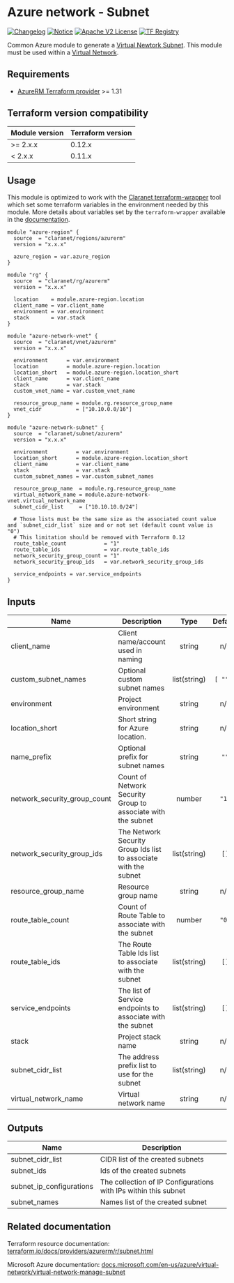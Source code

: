 # Azure network - Subnet
[![Changelog](https://img.shields.io/badge/changelog-release-green.svg)](CHANGELOG.md) [![Notice](https://img.shields.io/badge/notice-copyright-yellow.svg)](NOTICE) [![Apache V2 License](https://img.shields.io/badge/license-Apache%20V2-orange.svg)](LICENSE) [![TF Registry](https://img.shields.io/badge/terraform-registry-blue.svg)](https://registry.terraform.io/modules/claranet/subnet/azurerm/)

Common Azure module to generate a [Virtual Newtork Subnet](https://docs.microsoft.com/en-us/azure/virtual-network/virtual-network-manage-subnet). 
This module must be used within a [Virtual Network](https://docs.microsoft.com/en-us/azure/virtual-network/virtual-networks-overview).

## Requirements

* [AzureRM Terraform provider](https://www.terraform.io/docs/providers/azurerm/) >= 1.31

## Terraform version compatibility

| Module version | Terraform version |
|----------------|-------------------|
| >= 2.x.x       | 0.12.x            |
| <  2.x.x       | 0.11.x            |

## Usage

This module is optimized to work with the [Claranet terraform-wrapper](https://github.com/claranet/terraform-wrapper) tool
which set some terraform variables in the environment needed by this module.
More details about variables set by the `terraform-wrapper` available in the [documentation](https://github.com/claranet/terraform-wrapper#environment).

```hcl
module "azure-region" {
  source  = "claranet/regions/azurerm"
  version = "x.x.x"

  azure_region = var.azure_region
}

module "rg" {
  source  = "claranet/rg/azurerm"
  version = "x.x.x"

  location    = module.azure-region.location
  client_name = var.client_name
  environment = var.environment
  stack       = var.stack
}

module "azure-network-vnet" {
  source  = "claranet/vnet/azurerm"
  version = "x.x.x"
    
  environment      = var.environment
  location         = module.azure-region.location
  location_short   = module.azure-region.location_short
  client_name      = var.client_name
  stack            = var.stack
  custom_vnet_name = var.custom_vnet_name

  resource_group_name = module.rg.resource_group_name
  vnet_cidr           = ["10.10.0.0/16"]
}

module "azure-network-subnet" {
  source  = "claranet/subnet/azurerm"
  version = "x.x.x"

  environment         = var.environment
  location_short      = module.azure-region.location_short
  client_name         = var.client_name
  stack               = var.stack
  custom_subnet_names = var.custom_subnet_names

  resource_group_name  = module.rg.resource_group_name
  virtual_network_name = module.azure-network-vnet.virtual_network_name
  subnet_cidr_list     = ["10.10.10.0/24"]

  # Those lists must be the same size as the associated count value and `subnet_cidr_list` size and or not set (default count value is "0")
  # This limitation should be removed with Terraform 0.12
  route_table_count            = "1"
  route_table_ids              = var.route_table_ids
  network_security_group_count = "1"
  network_security_group_ids   = var.network_security_group_ids

  service_endpoints = var.service_endpoints
}

```

## Inputs

| Name | Description | Type | Default | Required |
|------|-------------|:----:|:-----:|:-----:|
| client\_name | Client name/account used in naming | string | n/a | yes |
| custom\_subnet\_names | Optional custom subnet names | list(string) | `[ "" ]` | no |
| environment | Project environment | string | n/a | yes |
| location\_short | Short string for Azure location. | string | n/a | yes |
| name\_prefix | Optional prefix for subnet names | string | `""` | no |
| network\_security\_group\_count | Count of Network Security Group to associate with the subnet | number | `"1"` | no |
| network\_security\_group\_ids | The Network Security Group Ids list to associate with the subnet | list(string) | `[]` | no |
| resource\_group\_name | Resource group name | string | n/a | yes |
| route\_table\_count | Count of Route Table to associate with the subnet | number | `"0"` | no |
| route\_table\_ids | The Route Table Ids list to associate with the subnet | list(string) | `[]` | no |
| service\_endpoints | The list of Service endpoints to associate with the subnet | list(string) | `[]` | no |
| stack | Project stack name | string | n/a | yes |
| subnet\_cidr\_list | The address prefix list to use for the subnet | list(string) | n/a | yes |
| virtual\_network\_name | Virtual network name | string | n/a | yes |

## Outputs

| Name | Description |
|------|-------------|
| subnet\_cidr\_list | CIDR list of the created subnets |
| subnet\_ids | Ids of the created subnets |
| subnet\_ip\_configurations | The collection of IP Configurations with IPs within this subnet |
| subnet\_names | Names list of the created subnet |

## Related documentation

Terraform resource documentation: [terraform.io/docs/providers/azurerm/r/subnet.html](https://www.terraform.io/docs/providers/azurerm/r/subnet.html)

Microsoft Azure documentation: [docs.microsoft.com/en-us/azure/virtual-network/virtual-network-manage-subnet](https://docs.microsoft.com/en-us/azure/virtual-network/virtual-network-manage-subnet)
